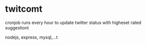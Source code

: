 # twitcomt
cronjob runs every hour to update twitter status with higheset rated suggestiont

nodejs, express, mysql,...t
